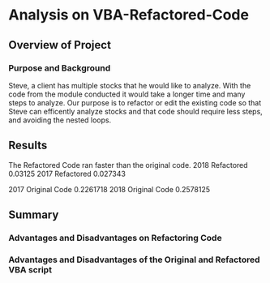 # Analysis on VBA-Refactored-Code 
## Overview of Project 
### Purpose and Background 
Steve, a client has multiple stocks that he would like to analyze. With the code from the module conducted it would take a longer time and many steps to analyze. Our purpose is to refactor or edit the existing code so that Steve can efficently analyze stocks and that code should require less steps, and avoiding the nested loops. 
## Results  
The Refactored Code ran faster than the original code. 2018 Refactored 0.03125 
2017 Refactored 0.027343 

2017 Original Code 0.2261718 
2018 Original Code 0.2578125
## Summary 
### Advantages and Disadvantages on Refactoring Code 
### Advantages and Disadvantages of the Original and Refactored VBA script 
